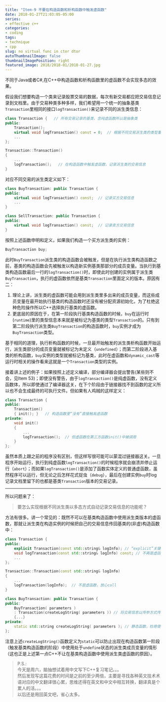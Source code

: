 ```yaml
---
title: "Item-9 不要在构造函数和析构函数中触发虚函数"
date: 2018-01-27T21:03:05-05:00
series:
- effective c++
categories:
- coding
tags:
- technique
- cpp
slug: no virtual func in ctor dtor
autoThumbnailImage: false
thumbnailImagePosition: right
featured_image: 2018/2018-01/2018-01-27.jpg
---
```


不同于Java或者C#,在C++中构造函数和析构函数里的虚函数不会实现多态的效果。
<!--more-->

假设我们想要构造一个类来记录股票交易的数据，每次有新交易都应把交易信息记录到文档里。由于交易种类多种多样，我们希望用一个统一的抽象基类`Transaction`里相同的接口`logTransaction()`来记录不同的派生类信息：

```cpp
class Transaction {   // 所有交易记录的基类，含纯虚函数所以是抽象类
public:
    Transaction();
    virtual void logTransaction() const = 0;  // 根据不同交易派生类的类型重载对应函数，此处定义为纯虚函数
    ...
};

Transaction::Transaction()
{
    ...
    logTransaction();   // 在构造函数中触发虚函数，记录派生类的交易信息
}
```

对应不同交易的派生类定义如下：

```cpp
class BuyTransaction: public Transaction {
public:
    virtual void logTransaction() const;  // 记录买方交易信息
    ...
}

class SellTransaction: public Transaction {
public:
    virtual void logTransaction() const;  // 记录卖方交易信息
}
```

按照上述函数申明和定义，如果我们构造一个买方派生类的实例：

```cpp
BuyTransaction buy;
```

此时`BuyTransaction`派生类的构造函数会被触发，但是在执行派生类构造函数之前，基类的构造函数会先被触发以构造新实例基类那部分的成员变量。当执行到基类构造函数最后一行的`logTransaction()`时，即使此时创建的实例属于派生类`BuyTransaction`，执行的虚函数依然是基类`Transaction`里面定义的版本。原因有二：

1. 理论上讲，派生类的虚函数可能会用到派生类里多出来的成员变量，而这些成员变量在最开始执行基类的构造函数时还没有被分配资源初始化，为了杜绝这种危险操作所以C++选择执行基类的虚函数。
2. 更底层的原因在于，在第一阶段执行基类构造函数的时候，`buy`在运行时(`runtime`)里的类型信息本来就是被标记为基类的类型`Transaction`的。只有到第二阶段执行派生类`BuyTransaction`的构造函数时，`buy`实例才成为`BuyTransaction`类型。

基于相同的道理，执行析构函数的时候，一旦最开始触发的派生类析构函数开始运行，派生类部分的成员变量就被标记为未定义（`undefined`）；而第二阶段进入基类的析构函数，`buy`实例的类型就被标记为基类，此时在虚函数和`dynamic_cast`等运行时相关的操作看来这就是一个`Transaction`类型的实例。

接着讲上述的例子：如果按照上述定义编译，部分编译器会提出警告(某些则不会，见Item 53)；即使没有警告，由于`logTransaction()`是纯虚函数，没有定义函数体，所以即使通过了编译器这关，在下个阶段由于链接器找不到函数的定义所以也不会生成最终的可执行文件。但如果有人鸡贼的这样定义：

```cpp
class Transaction {
public:
    Transaction()
    { init(); }   // 构造函数里“没有”直接触发虚函数
private:
    void init()
    {
        ...
        logTransaction();  // 但虚函数在第三方函数init()中被调用
    }
};
```

虽然本质上跟之前的程序没有区别，但这样写很可能可以蒙混过链接器这关。一旦程序开始运行，执行到纯虚函数`logTransaction()`的时候程序就会崩溃并停止运行（`abort`）；而如果`logTransaction()`是添加了函数实体定义的普通虚函数，虽然程序可以运行，但无论之后怎样花式捉虫（`debug`），最后在创建实例`buy`时log记录文档里留下的也都是基类`Transaction`版本的交易记录。

---

所以问题来了：

>要怎么实现根据不同派生类以多态方式自动记录交易信息的功能呢？

方法有很多。讲一个常见的：既然不可以在基类构造函数中使用派生类版本的虚函数，那就让派生类在构造实例的时候把自己的交易信息传回基类的(非虚)构造函数中：

```cpp
class Transaction {
public:
    explicit Transaction(const std::string& logInfo); // “explicit”关键词防止隐式转换
    void logTransaction(const std::string& logInfo) const; // 不再是虚函数了
    ...
};

Transaction::Transaction(const std::string& logInfo)
{
    ...
    logTransaction(logInfo);  // 不是虚函数，放心call
}

class BuyTransaction: public Transaction {
public:
    BuyTransaction( parameters )
    : Transaction(createLogString( parameters )) // 将交易信息以传参方式传给基类构造函数
    {...}
private:
    static std::string createLogString( parameters ); // 静态函数，杜绝使用派生类中新定义的成员变量的可能性
};
```

注意上述`createLogString()`函数定义为`static`可以防止出现在构造函数第一阶段（触发基类构造函数的阶段）中使用处于`undefine`状态的派生类成员变量的情形（这也正是上述第一点C++不让在基类构造函数中使用派生类虚函数的原因）。

>P.S.:   
今天是周六，脑抽想试着用中文写下C++复习笔记。。。  
然后发现写这篇花费的时间是之前的至少两倍，主要是寻找各种英文技术术语对应的中文翻译很心累，思维还得在英文和中文中相互转换，翻译真是个累人的活。。。  
以后还是用回英文吧，省心太多。
